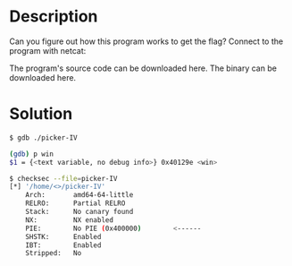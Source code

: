 # Description
Can you figure out how this program works to get the flag?
Connect to the program with netcat:

The program's source code can be downloaded here. The binary can be downloaded here.

# Solution
```bash
$ gdb ./picker-IV 

(gdb) p win
$1 = {<text variable, no debug info>} 0x40129e <win>

$ checksec --file=picker-IV
[*] '/home/<>/picker-IV'
    Arch:       amd64-64-little
    RELRO:      Partial RELRO
    Stack:      No canary found
    NX:         NX enabled
    PIE:        No PIE (0x400000)        <------
    SHSTK:      Enabled
    IBT:        Enabled
    Stripped:   No
```
